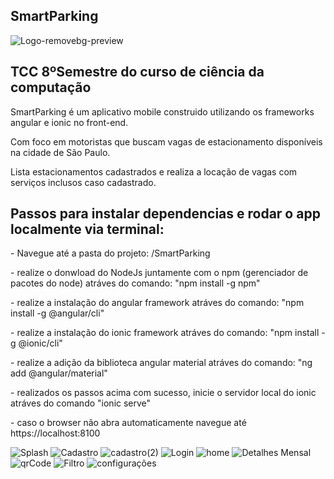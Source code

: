 <div>
  <h2>SmartParking</h2>
</div>

![Logo-removebg-preview](https://user-images.githubusercontent.com/48762418/142700862-d16e02b3-129c-40af-9492-3dba6e8996f8.png)
<h2>TCC 8ºSemestre do curso de ciência da computação</h2>
<p>SmartParking é um aplicativo mobile construido utilizando os frameworks angular e ionic no front-end.</p>
<p>Com foco em motoristas que buscam vagas de estacionamento 
disponíveis na cidade de São Paulo.</p>
<p>Lista estacionamentos cadastrados e realiza a locação de vagas com serviços inclusos caso cadastrado.</p>

<h2>Passos para instalar dependencias e rodar o app localmente via terminal: </h2>
<p>- Navegue até a pasta do projeto: /SmartParking</p>
<p>- realize o donwload do NodeJs juntamente com o npm (gerenciador de pacotes do node) atráves do comando: "npm install -g npm"</p>
<p>- realize a instalação do angular framework atráves do comando: "npm install -g @angular/cli"</p>
<p>- realize a instalação do ionic framework atráves do comando: "npm install -g @ionic/cli"</p>
<p>- realize a adição da biblioteca angular material atráves do comando: "ng add @angular/material"</p>
<p>- realizados os passos acima com sucesso, inicie o servidor local do ionic atráves do comando "ionic serve"</p>
<p>- caso o browser não abra automaticamente navegue até https://localhost:8100</p>

![Splash](https://user-images.githubusercontent.com/48762418/142703179-f895180b-ce79-420b-b137-04242f7d73df.PNG)
![Cadastro](https://user-images.githubusercontent.com/48762418/142703206-2f938180-4a96-4b49-b427-acece3190b6b.PNG)
![cadastro(2)](https://user-images.githubusercontent.com/48762418/142703268-fc3905dd-ad12-462c-add6-4cd4881ff5fc.PNG)
![Login](https://user-images.githubusercontent.com/48762418/142703273-ce4d709d-9d8f-4e68-b55e-db0016531c4b.PNG)
![home](https://user-images.githubusercontent.com/48762418/142703279-cbe8c6c3-a660-4e3f-9a09-5cde2f742319.PNG)
![Detalhes Mensal](https://user-images.githubusercontent.com/48762418/142703407-0a62f249-8cb3-44b8-a6b6-976ea1abb35d.PNG)
![qrCode](https://user-images.githubusercontent.com/48762418/142703312-df9ba116-9195-4217-8485-a99504e99668.PNG)
![Filtro](https://user-images.githubusercontent.com/48762418/142703325-dff2af8b-7056-4478-9e65-a878c3aaa4be.PNG)
![configurações](https://user-images.githubusercontent.com/48762418/142703444-7a8d97cc-830c-490b-94f5-5aa94ae775f2.PNG)

